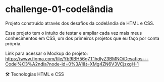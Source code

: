 # challenge-01-codelândia

Projeto construído através dos desafios da codelândia de HTML e CSS.

Esse projeto tem o intuito de testar e ampliar cada vez mais 
meus conhecimentos em CSS, um dos primeiros projetos que eu faço por conta própria.

Link para acessar o Mockup do projeto: https://www.figma.com/file/Yb9IBH56g7T1hdIyZ3BMNO/Desafios---Codel%C3%A2ndia?node-id=0%3A1&t=XMg4ZN6V3VCjzxgH-1

🛠 Tecnologias
HTML e 
CSS
